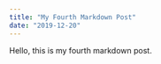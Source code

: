 ```yaml
---
title: "My Fourth Markdown Post"
date: "2019-12-20"
---
```


Hello, this is my fourth markdown post. 